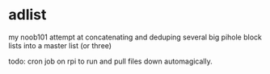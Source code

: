 # adlist
my noob101 attempt at concatenating and deduping several big pihole block lists into a master list (or three)

todo: cron job on rpi to run and pull files down automagically.
